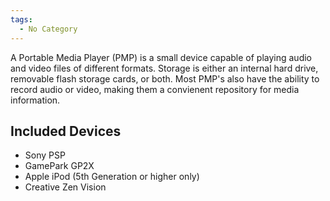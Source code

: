 ```yaml
---
tags:
  - No Category
---
```

A Portable Media Player (PMP) is a small device capable of playing audio
and video files of different formats. Storage is either an internal hard
drive, removable flash storage cards, or both. Most PMP's also have the
ability to record audio or video, making them a convienent repository
for media information.

## Included Devices

- Sony PSP
- GamePark GP2X
- Apple iPod (5th Generation or higher only)
- Creative Zen Vision